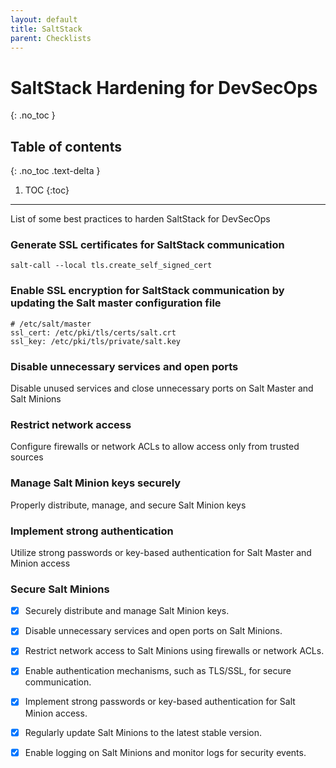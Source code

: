 ```yaml
---
layout: default
title: SaltStack
parent: Checklists
---
```


# SaltStack Hardening for DevSecOps
{: .no_toc }

## Table of contents
{: .no_toc .text-delta }

1. TOC
{:toc}

---

<span class="d-inline-block p-2 mr-1 v-align-middle bg-green-000"></span>List of some best practices to harden SaltStack for DevSecOps


### Generate SSL certificates for SaltStack communication

```
salt-call --local tls.create_self_signed_cert
```

### Enable SSL encryption for SaltStack communication by updating the Salt master configuration file

```
# /etc/salt/master
ssl_cert: /etc/pki/tls/certs/salt.crt
ssl_key: /etc/pki/tls/private/salt.key
``` 

### Disable unnecessary services and open ports	

Disable unused services and close unnecessary ports on Salt Master and Salt Minions


### Restrict network access	

Configure firewalls or network ACLs to allow access only from trusted sources


### Manage Salt Minion keys securely

Properly distribute, manage, and secure Salt Minion keys



### Implement strong authentication	

Utilize strong passwords or key-based authentication for Salt Master and Minion access


### Secure Salt Minions


- [x] Securely distribute and manage Salt Minion keys.
- [x] Disable unnecessary services and open ports on Salt Minions.
- [x] Restrict network access to Salt Minions using firewalls or network ACLs.
- [x] Enable authentication mechanisms, such as TLS/SSL, for secure communication.
- [x] Implement strong passwords or key-based authentication for Salt Minion access.
- [x] Regularly update Salt Minions to the latest stable version.
- [x] Enable logging on Salt Minions and monitor logs for security events.






